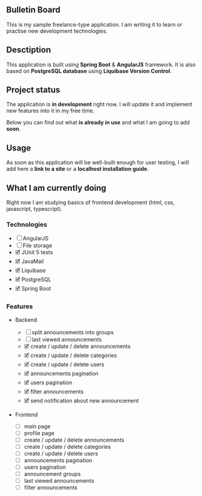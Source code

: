 ## Bulletin Board

This is my sample freelance-type application. 
I am writing it to learn or practise new development technologies.

## Desctiption

This application is built using **Spring Boot** & **AngularJS** framework.
It is also based on **PostgreSQL database** using **Liquibase Version Control**.

## Project status

The application is **in development** right now. 
I will update it and implement new features into it in my free time. 

Below you can find out what **is already in use** and what I am going to add **soon**.

## Usage

As soon as this application will be well-built enough for user testing, 
I will add here a **link to a site** or a **localhost installation guide**.

## What I am currently doing

Right now I am studying basics of frontend development (html, css, javascript, typescript).

### Technologies

- ☐ AngularJS
- ☐ File storage
- 🗹 JUnit 5 tests
- 🗹 JavaMail
- 🗹 Liquibase
- 🗹 PostgreSQL
- 🗹 Spring Boot

### Features

- Backend

    - ☐ split announcements into groups
    - ☐ last viewed announcements
    - 🗹 create / update / delete announcements
    - 🗹 create / update / delete categories
    - 🗹 create / update / delete users
    - 🗹 announcements pagination
    - 🗹 users pagination
    - 🗹 filter announcements
    - 🗹 send notification about new announcement


- Frontend

    - ☐ main page
    - ☐ profile page
    - ☐ create / update / delete announcements
    - ☐ create / update / delete categories
    - ☐ create / update / delete users
    - ☐ announcements pagination
    - ☐ users pagination
    - ☐ announcement groups
    - ☐ last viewed announcements
    - ☐ filter announcements
